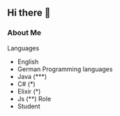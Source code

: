 ## Hi there 👋

### About Me
Languages 
- English
- German
Programming languages
- Java (***)
- C# (*)
- Elixir (*)
- Js (**)
Role
- Student
